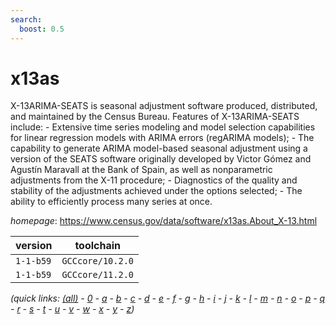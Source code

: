 ```yaml
---
search:
  boost: 0.5
---
```

# x13as

X-13ARIMA-SEATS is seasonal adjustment software produced, distributed, and maintained by the Census Bureau.  Features of X-13ARIMA-SEATS include:     - Extensive time series modeling and model selection capabilities for       linear regression models with ARIMA errors (regARIMA models);     - The capability to generate ARIMA model-based seasonal adjustment       using a version of the SEATS software originally developed by Victor       Gómez and Agustín Maravall at the Bank of Spain, as well as nonparametric       adjustments from the X-11 procedure;     - Diagnostics of the quality and stability of the adjustments       achieved under the options selected;     - The ability to efficiently process many series at once.

*homepage*: <https://www.census.gov/data/software/x13as.About_X-13.html>

version | toolchain
--------|----------
``1-1-b59`` | ``GCCcore/10.2.0``
``1-1-b59`` | ``GCCcore/11.2.0``


*(quick links: [(all)](../index.md) - [0](../0/index.md) - [a](../a/index.md) - [b](../b/index.md) - [c](../c/index.md) - [d](../d/index.md) - [e](../e/index.md) - [f](../f/index.md) - [g](../g/index.md) - [h](../h/index.md) - [i](../i/index.md) - [j](../j/index.md) - [k](../k/index.md) - [l](../l/index.md) - [m](../m/index.md) - [n](../n/index.md) - [o](../o/index.md) - [p](../p/index.md) - [q](../q/index.md) - [r](../r/index.md) - [s](../s/index.md) - [t](../t/index.md) - [u](../u/index.md) - [v](../v/index.md) - [w](../w/index.md) - [x](../x/index.md) - [y](../y/index.md) - [z](../z/index.md))*

